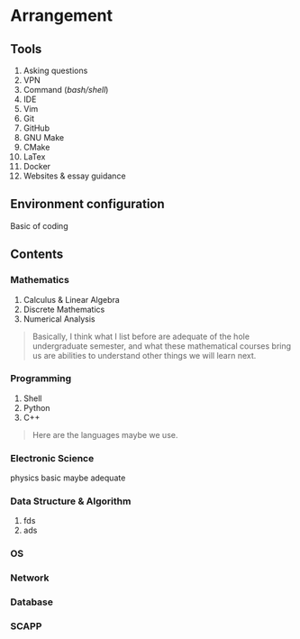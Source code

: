 # Arrangement
## Tools
1. Asking questions
2. VPN
3. Command (*bash/shell*)
4. IDE
5. Vim
6. Git
7. GitHub
8. GNU Make
9. CMake
10. LaTex
11. Docker
12. Websites & essay guidance
## Environment configuration
Basic of coding
## Contents
### Mathematics
1. Calculus & Linear Algebra
2. Discrete Mathematics
3. Numerical Analysis
> Basically, I think what I list before are adequate of the hole undergraduate semester, and what these mathematical courses bring us are abilities to understand other things we will learn next.

### Programming
1. Shell
2. Python
3. C++
> Here are the languages maybe we use.

### Electronic Science
physics basic maybe adequate

### Data Structure & Algorithm
1. fds
2. ads

### OS
### Network
### Database
### SCAPP
